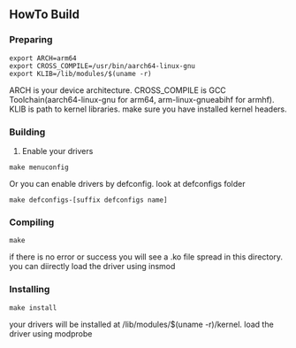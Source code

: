 ## HowTo Build
### Preparing
```
export ARCH=arm64
export CROSS_COMPILE=/usr/bin/aarch64-linux-gnu
export KLIB=/lib/modules/$(uname -r)
```
ARCH is your device architecture. 
CROSS_COMPILE is GCC Toolchain(aarch64-linux-gnu for arm64, arm-linux-gnueabihf for armhf).
KLIB is path to kernel libraries. make sure you have installed kernel headers.

### Building
1. Enable your drivers
```
make menuconfig
```
Or you can enable drivers by defconfig. look at defconfigs folder
```
make defconfigs-[suffix defconfigs name]
```
### Compiling 
```
make
```
if there is no error or success you will see a .ko file spread in this directory. you can diirectly load the driver using insmod

### Installing
```
make install
```
your drivers will be installed at /lib/modules/$(uname -r)/kernel. load the driver using modprobe
